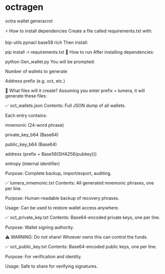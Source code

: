 # octragen
octra wallet generacrot

⚡ How to install dependencies
Create a file called requirements.txt with:

bip-utils
pynacl
base58
rich
Then install:

pip install -r requirements.txt
🚀 How to run
After installing dependencies:

python Gen_wallet.py
You will be prompted:

Number of wallets to generate

Address prefix (e.g. oct, etc.)

📂 What files will it create?
Assuming you enter prefix = lumera, it will generate these files:

✅ oct_wallets.json
Contents: Full JSON dump of all wallets.

Each entry contains:

mnemonic (24-word phrase)

private_key_b64 (Base64)

public_key_b64 (Base64)

address (prefix + Base58(SHA256(pubkey)))

entropy (internal identifier)

Purpose: Complete backup, import/export, auditing.

✅ lumera_mnemonic.txt
Contents: All generated mnemonic phrases, one per line.

Purpose: Human-readable backup of recovery phrases.

Usage: Can be used to restore wallet access anywhere.

✅ oct_private_key.txt
Contents: Base64-encoded private keys, one per line.

Purpose: Wallet signing authority.

⚠️ WARNING: Do not share! Whoever owns this can control the funds.

✅ oct_public_key.txt
Contents: Base64-encoded public keys, one per line.

Purpose: For verification and identity.

Usage: Safe to share for verifying signatures.
